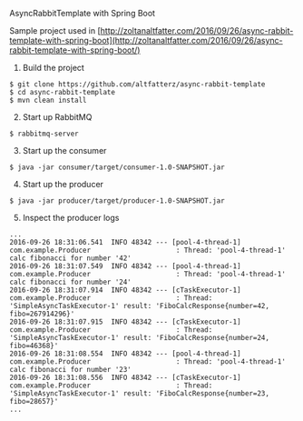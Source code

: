 AsyncRabbitTemplate with Spring Boot

Sample project used in [http://zoltanaltfatter.com/2016/09/26/async-rabbit-template-with-spring-boot](http://zoltanaltfatter.com/2016/09/26/async-rabbit-template-with-spring-boot/)

1. Build the project

```
$ git clone https://github.com/altfatterz/async-rabbit-template
$ cd async-rabbit-template
$ mvn clean install
```

2. Start up RabbitMQ

```
$ rabbitmq-server
```

3. Start up the consumer

```
$ java -jar consumer/target/consumer-1.0-SNAPSHOT.jar
```

4. Start up the producer

```
$ java -jar producer/target/producer-1.0-SNAPSHOT.jar
```

5. Inspect the producer logs

```
...
2016-09-26 18:31:06.541  INFO 48342 --- [pool-4-thread-1] com.example.Producer                     : Thread: 'pool-4-thread-1' calc fibonacci for number '42'
2016-09-26 18:31:07.549  INFO 48342 --- [pool-4-thread-1] com.example.Producer                     : Thread: 'pool-4-thread-1' calc fibonacci for number '24'
2016-09-26 18:31:07.914  INFO 48342 --- [cTaskExecutor-1] com.example.Producer                     : Thread: 'SimpleAsyncTaskExecutor-1' result: 'FiboCalcResponse{number=42, fibo=267914296}'
2016-09-26 18:31:07.915  INFO 48342 --- [cTaskExecutor-1] com.example.Producer                     : Thread: 'SimpleAsyncTaskExecutor-1' result: 'FiboCalcResponse{number=24, fibo=46368}'
2016-09-26 18:31:08.554  INFO 48342 --- [pool-4-thread-1] com.example.Producer                     : Thread: 'pool-4-thread-1' calc fibonacci for number '23'
2016-09-26 18:31:08.556  INFO 48342 --- [cTaskExecutor-1] com.example.Producer                     : Thread: 'SimpleAsyncTaskExecutor-1' result: 'FiboCalcResponse{number=23, fibo=28657}'
...
```


